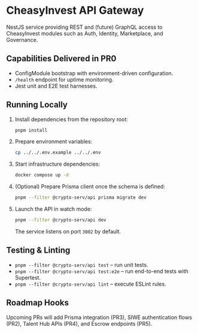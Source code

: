 # CheasyInvest API Gateway

NestJS service providing REST and (future) GraphQL access to CheasyInvest modules such as Auth, Identity, Marketplace, and Governance.

## Capabilities Delivered in PR0
- ConfigModule bootstrap with environment-driven configuration.
- `/health` endpoint for uptime monitoring.
- Jest unit and E2E test harnesses.

## Running Locally
1. Install dependencies from the repository root:
   ```bash
   pnpm install
   ```
2. Prepare environment variables:
   ```bash
   cp ../../.env.example ../../.env
   ```
3. Start infrastructure dependencies:
   ```bash
   docker compose up -d
   ```
4. (Optional) Prepare Prisma client once the schema is defined:
   ```bash
   pnpm --filter @crypto-serv/api prisma migrate dev
   ```
5. Launch the API in watch mode:
   ```bash
   pnpm --filter @crypto-serv/api dev
   ```
   The service listens on port `3002` by default.

## Testing & Linting
- `pnpm --filter @crypto-serv/api test` – run unit tests.
- `pnpm --filter @crypto-serv/api test:e2e` – run end-to-end tests with Supertest.
- `pnpm --filter @crypto-serv/api lint` – execute ESLint rules.

## Roadmap Hooks
Upcoming PRs will add Prisma integration (PR3), SIWE authentication flows (PR2), Talent Hub APIs (PR4), and Escrow endpoints (PR5).
